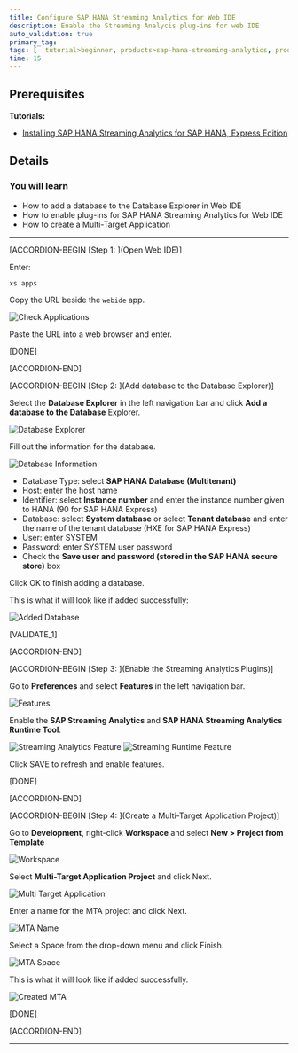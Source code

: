 ```yaml
---
title: Configure SAP HANA Streaming Analytics for Web IDE
description: Enable the Streaming Analycis plug-ins for web IDE
auto_validation: true
primary_tag:
tags: [  tutorial>beginner, products>sap-hana-streaming-analytics, products>sap-hana\,-express-edition, products>sap-web-ide, products>sap-web-ide-plug-ins ]
time: 15
---
```


## Prerequisites  
**Tutorials:**
  - [Installing SAP HANA Streaming Analytics for SAP HANA, Express Edition](https://www.sap.com/developer/tutorials/hxe-ua-installing-streaming.html)

## Details
### You will learn  
  - How to add a database to the Database Explorer in Web IDE
  - How to enable plug-ins for SAP HANA Streaming Analytics for Web IDE
  - How to create a Multi-Target Application

---

[ACCORDION-BEGIN [Step 1: ](Open Web IDE)]

Enter:

```
xs apps
```

Copy the URL beside the `webide` app.

![Check Applications](webide.PNG)

Paste the URL into a web browser and enter.

[DONE]

[ACCORDION-END]

[ACCORDION-BEGIN [Step 2: ](Add database to the Database Explorer)]

Select the __Database Explorer__ in the left navigation bar and click __Add a database to the Database__ Explorer.

![Database Explorer](database-explorer.PNG)

Fill out the information for the database.

![Database Information](adding-database.PNG)
* Database Type: select __SAP HANA Database (Multitenant)__
* Host: enter the host name
* Identifier: select __Instance number__ and enter the instance number given to HANA (90 for SAP HANA Express)
* Database: select __System database__ or select __Tenant database__ and enter the name of the tenant database (HXE for SAP HANA Express)
* User: enter SYSTEM
* Password: enter SYSTEM user password
* Check the __Save user and password (stored in the SAP HANA secure store)__ box

Click OK to finish adding a database.

This is what it will look like if added successfully:

![Added Database](added-database.PNG)

[VALIDATE_1]

[ACCORDION-END]


[ACCORDION-BEGIN [Step 3: ](Enable the Streaming Analytics Plugins)]

Go to __Preferences__ and select __Features__ in the left navigation bar.

![Features](features.PNG)

Enable the __SAP Streaming Analytics__ and __SAP HANA Streaming Analytics Runtime Tool__.

![Streaming Analytics Feature](enable-hana-streaming-analytics.PNG)
![Streaming Runtime Feature](enable-hana-streaming-runtime.PNG)

Click SAVE to refresh and enable features.

[DONE]

[ACCORDION-END]

[ACCORDION-BEGIN [Step 4: ](Create a Multi-Target Application Project)]

Go to __Development__, right-click __Workspace__ and select __New > Project from Template__

![Workspace](workspace-mta.PNG)

Select __Multi-Target Application Project__ and click Next.

![Multi Target Application](multi-target-application-project.PNG)

Enter a name for the MTA project and click Next.

![MTA Name](mta-name.PNG)

Select a Space from the drop-down menu and click Finish.

![MTA Space](mta-space.PNG)

This is what it will look like if added successfully.

 ![Created MTA](mta-created.PNG)

[DONE]

[ACCORDION-END]

---
